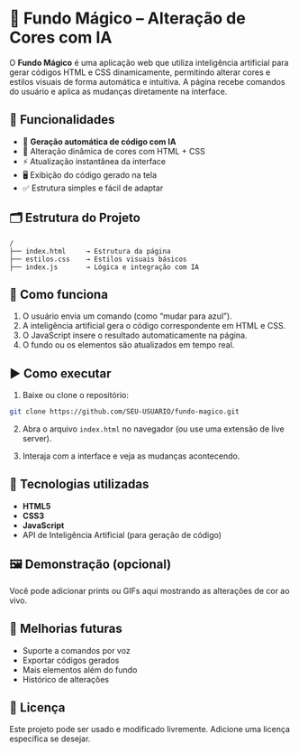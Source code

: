 # 🌈 Fundo Mágico – Alteração de Cores com IA

O **Fundo Mágico** é uma aplicação web que utiliza inteligência artificial para gerar códigos HTML e CSS dinamicamente, permitindo alterar cores e estilos visuais de forma automática e intuitiva. A página recebe comandos do usuário e aplica as mudanças diretamente na interface.

## 🚀 Funcionalidades

- 🧠 **Geração automática de código com IA**
- 🎨 Alteração dinâmica de cores com HTML + CSS
- ⚡ Atualização instantânea da interface
- 🖥️ Exibição do código gerado na tela
- ✅ Estrutura simples e fácil de adaptar

## 🗂️ Estrutura do Projeto

```
/
├── index.html     → Estrutura da página
├── estilos.css    → Estilos visuais básicos
├── index.js       → Lógica e integração com IA
```

## 🧬 Como funciona

1. O usuário envia um comando (como “mudar para azul”).
2. A inteligência artificial gera o código correspondente em HTML e CSS.
3. O JavaScript insere o resultado automaticamente na página.
4. O fundo ou os elementos são atualizados em tempo real.

## ▶️ Como executar

1. Baixe ou clone o repositório:
```bash
git clone https://github.com/SEU-USUARIO/fundo-magico.git
```

2. Abra o arquivo `index.html` no navegador (ou use uma extensão de live server).

3. Interaja com a interface e veja as mudanças acontecendo.

## 🔧 Tecnologias utilizadas

- **HTML5**
- **CSS3**
- **JavaScript**
- API de Inteligência Artificial (para geração de código)

## 🖼️ Demonstração (opcional)

Você pode adicionar prints ou GIFs aqui mostrando as alterações de cor ao vivo.

## 📌 Melhorias futuras

- Suporte a comandos por voz
- Exportar códigos gerados
- Mais elementos além do fundo
- Histórico de alterações

## 📄 Licença

Este projeto pode ser usado e modificado livremente. Adicione uma licença específica se desejar.
